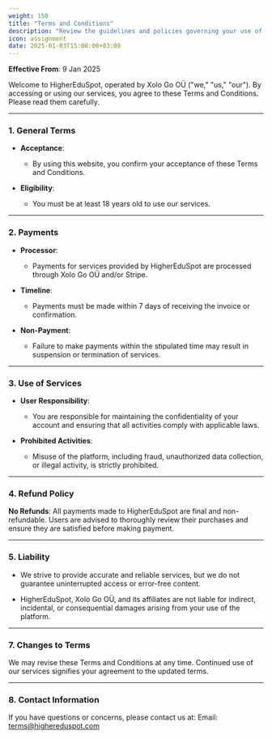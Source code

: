 ```yaml
---
weight: 150
title: "Terms and Conditions"
description: "Review the guidelines and policies governing your use of HigherEduSpot."
icon: assignment
date: 2025-01-03T15:00:00+03:00
---
```


**Effective From**: 9 Jan 2025

Welcome to HigherEduSpot, operated by Xolo Go OÜ ("we," "us," "our"). By accessing or using our services, you agree to these Terms and Conditions. Please read them carefully.

---

### 1. **General Terms**

- **Acceptance**:
  - By using this website, you confirm your acceptance of these Terms and Conditions.

- **Eligibility**:
  - You must be at least 18 years old to use our services.

---

### 2. **Payments**

- **Processor**:
  - Payments for services provided by HigherEduSpot are processed through Xolo Go OÜ and/or Stripe.

- **Timeline**:
  - Payments must be made within 7 days of receiving the invoice or confirmation.

- **Non-Payment**:
  - Failure to make payments within the stipulated time may result in suspension or termination of services.

---

### 3. **Use of Services**

- **User Responsibility**: 

  - You are responsible for maintaining the confidentiality of your account and ensuring that all activities comply with applicable laws.

- **Prohibited Activities**: 

  - Misuse of the platform, including fraud, unauthorized data collection, or illegal activity, is strictly prohibited.

---

### 4. **Refund Policy**

**No Refunds**: All payments made to HigherEduSpot are final and non-refundable. Users are advised to thoroughly review their purchases and ensure they are satisfied before making payment.

---

### 5. **Liability**

- We strive to provide accurate and reliable services, but we do not guarantee uninterrupted access or error-free content.

- HigherEduSpot, Xolo Go OÜ, and its affiliates are not liable for indirect, incidental, or consequential damages arising from your use of the platform.

---

### 7. **Changes to Terms**

We may revise these Terms and Conditions at any time. Continued use of our services signifies your agreement to the updated terms.

---

### 8. **Contact Information**

If you have questions or concerns, please contact us at:
Email: terms@highereduspot.com